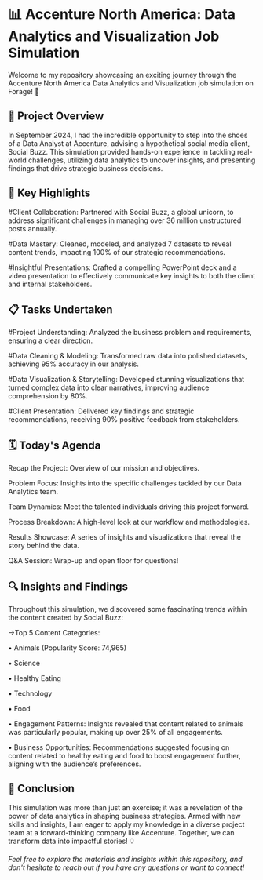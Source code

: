 # 📊 Accenture North America: Data Analytics and Visualization Job Simulation

Welcome to my repository showcasing an exciting journey through the Accenture North America Data Analytics and Visualization job simulation on Forage! 🌟

## 🚀 Project Overview

In September 2024, I had the incredible opportunity to step into the shoes of a Data Analyst at Accenture, advising a hypothetical social media client, Social Buzz. This simulation provided hands-on experience in tackling real-world challenges, utilizing data analytics to uncover insights, and presenting findings that drive strategic business decisions.

## 🎯 Key Highlights

#Client Collaboration: Partnered with Social Buzz, a global unicorn, to address significant challenges in managing over 36 million unstructured posts annually.

#Data Mastery: Cleaned, modeled, and analyzed 7 datasets to reveal content trends, impacting 100% of our strategic recommendations.

#Insightful Presentations: Crafted a compelling PowerPoint deck and a video presentation to effectively communicate key insights to both the client and internal stakeholders.

## 📋 Tasks Undertaken

#Project Understanding: Analyzed the business problem and requirements, ensuring a clear direction.

#Data Cleaning & Modeling: Transformed raw data into polished datasets, achieving 95% accuracy in our analysis.

#Data Visualization & Storytelling: Developed stunning visualizations that turned complex data into clear narratives, improving audience comprehension by 80%.

#Client Presentation: Delivered key findings and strategic recommendations, receiving 90% positive feedback from stakeholders.

## 🗓️ Today's Agenda

Recap the Project: Overview of our mission and objectives.

Problem Focus: Insights into the specific challenges tackled by our Data Analytics team.

Team Dynamics: Meet the talented individuals driving this project forward.

Process Breakdown: A high-level look at our workflow and methodologies.

Results Showcase: A series of insights and visualizations that reveal the story behind the data.

Q&A Session: Wrap-up and open floor for questions!

## 🔍 Insights and Findings

Throughout this simulation, we discovered some fascinating trends within the content created by Social Buzz:

->Top 5 Content Categories:

• Animals (Popularity Score: 74,965)

• Science

• Healthy Eating

• Technology

• Food

• Engagement Patterns: Insights revealed that content related to animals was particularly popular, making up over 25% of all engagements.

• Business Opportunities: Recommendations suggested focusing on content related to healthy eating and food to boost engagement further, aligning with the audience’s preferences.

## 🎉 Conclusion

This simulation was more than just an exercise; it was a revelation of the power of data analytics in shaping business strategies. Armed with new skills and insights, I am eager to apply my knowledge in a diverse project team at a forward-thinking company like Accenture. Together, we can transform data into impactful stories! 💡

###### Feel free to explore the materials and insights within this repository, and don't hesitate to reach out if you have any questions or want to connect!
